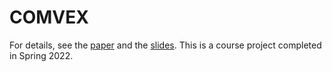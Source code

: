 # COMVEX

For details, see the [paper](ComVeX_Paper.pdf) and the [slides](ComVeX_Slides.pdf). This is a course project completed in Spring 2022.
